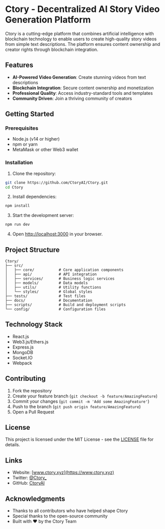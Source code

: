 # Ctory - Decentralized AI Story Video Generation Platform

Ctory is a cutting-edge platform that combines artificial intelligence with blockchain technology to enable users to create high-quality story videos from simple text descriptions. The platform ensures content ownership and creator rights through blockchain integration.

## Features

- **AI-Powered Video Generation**: Create stunning videos from text descriptions
- **Blockchain Integration**: Secure content ownership and monetization
- **Professional Quality**: Access industry-standard tools and templates
- **Community Driven**: Join a thriving community of creators

## Getting Started

### Prerequisites

- Node.js (v14 or higher)
- npm or yarn
- MetaMask or other Web3 wallet

### Installation

1. Clone the repository:
```bash
git clone https://github.com/CtoryAI/Ctory.git
cd Ctory
```

2. Install dependencies:
```bash
npm install
```

3. Start the development server:
```bash
npm run dev
```

4. Open [http://localhost:3000](http://localhost:3000) in your browser.

## Project Structure

```
Ctory/
├── src/
│   ├── core/           # Core application components
│   ├── api/            # API integration
│   ├── services/       # Business logic services
│   ├── models/         # Data models
│   ├── utils/          # Utility functions
│   └── styles/         # Global styles
├── tests/              # Test files
├── docs/               # Documentation
├── scripts/            # Build and deployment scripts
└── config/             # Configuration files
```

## Technology Stack

- React.js
- Web3.js/Ethers.js
- Express.js
- MongoDB
- Socket.IO
- Webpack

## Contributing

1. Fork the repository
2. Create your feature branch (`git checkout -b feature/AmazingFeature`)
3. Commit your changes (`git commit -m 'Add some AmazingFeature'`)
4. Push to the branch (`git push origin feature/AmazingFeature`)
5. Open a Pull Request

## License

This project is licensed under the MIT License - see the [LICENSE](LICENSE) file for details.

## Links

- Website: [www.ctory.xyz](https://www.ctory.xyz)
- Twitter: [@Ctory_](https://x.com/Ctory_)
- GitHub: [CtoryAI](https://github.com/CtoryAI)

## Acknowledgments

- Thanks to all contributors who have helped shape Ctory
- Special thanks to the open-source community
- Built with ❤️ by the Ctory Team 
